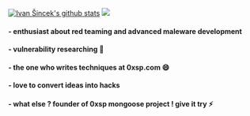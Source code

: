 [![Ivan Šincek's github stats](https://github-readme-stats.vercel.app/api?username=lawrenceamer&theme=dracula&show_icons=true)](https://github.com/anuraghazra/github-readme-stats)
[<img src="https://img.shields.io/twitter/follow/zux0x3a?label=follow&style=social">](https://twitter.com/zux0x3a)

#### - enthusiast about red teaming and advanced maleware development 
#### - vulnerability researching 🌱
#### - the one who writes techniques at 0xsp.com 😄
#### - love to convert ideas into hacks 
#### - what else ? founder of 0xsp mongoose project ! give it try ⚡

<!--
**lawrenceamer/lawrenceamer** is a ✨ _special_ ✨ repository because its `README.md` (this file) appears on your GitHub profile.

Here are some ideas to get you started:

- 🔭 I’m currently working on ...
- 🌱 I’m currently learning ...
- 👯 I’m looking to collaborate on ...
- 🤔 I’m looking for help with ...
- 💬 Ask me about ...
- 📫 How to reach me: ...
- 😄 Pronouns: ...
- ⚡ Fun fact: ...
-->
